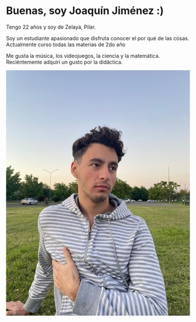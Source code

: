 # Buenas, soy Joaquín Jiménez :)

Tengo 22 años y soy de Zelaya, Pilar.

Soy un estudiante apasionado que disfruta conocer el por qué de las cosas. Actualmente curso todas las materias de 2do año

Me gusta la música, los videojuegos, la ciencia y la matemática. Reciéntemente adquirí un gusto por la didáctica.

!["Foto"](IMG-20241208-WA0007.jpg)
